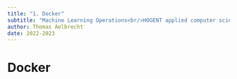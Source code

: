 ```yaml
---
title: "1. Docker"
subtitle: "Machine Learning Operations<br/>HOGENT applied computer science"
author: Thomas Aelbrecht
date: 2022-2023
---
```


# Docker
